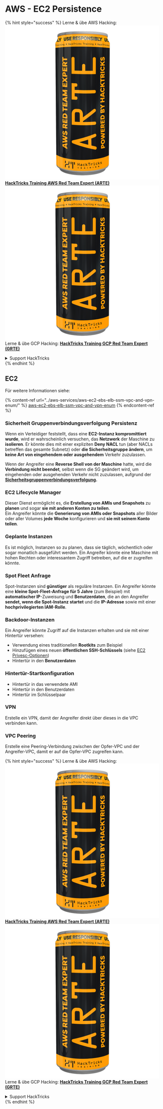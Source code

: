 # AWS - EC2 Persistence

{% hint style="success" %}
Lerne & übe AWS Hacking:<img src="../../../.gitbook/assets/image (1) (1) (1).png" alt="" data-size="line">[**HackTricks Training AWS Red Team Expert (ARTE)**](https://training.hacktricks.xyz/courses/arte)<img src="../../../.gitbook/assets/image (1) (1) (1).png" alt="" data-size="line">\
Lerne & übe GCP Hacking: <img src="../../../.gitbook/assets/image (2).png" alt="" data-size="line">[**HackTricks Training GCP Red Team Expert (GRTE)**<img src="../../../.gitbook/assets/image (2).png" alt="" data-size="line">](https://training.hacktricks.xyz/courses/grte)

<details>

<summary>Support HackTricks</summary>

* Überprüfe die [**Abonnementpläne**](https://github.com/sponsors/carlospolop)!
* **Tritt der** 💬 [**Discord-Gruppe**](https://discord.gg/hRep4RUj7f) oder der [**Telegram-Gruppe**](https://t.me/peass) bei oder **folge** uns auf **Twitter** 🐦 [**@hacktricks\_live**](https://twitter.com/hacktricks_live)**.**
* **Teile Hacking-Tricks, indem du PRs zu den** [**HackTricks**](https://github.com/carlospolop/hacktricks) und [**HackTricks Cloud**](https://github.com/carlospolop/hacktricks-cloud) GitHub-Repos einreichst.

</details>
{% endhint %}

## EC2

Für weitere Informationen siehe:

{% content-ref url="../aws-services/aws-ec2-ebs-elb-ssm-vpc-and-vpn-enum/" %}
[aws-ec2-ebs-elb-ssm-vpc-and-vpn-enum](../aws-services/aws-ec2-ebs-elb-ssm-vpc-and-vpn-enum/)
{% endcontent-ref %}

### Sicherheit Gruppenverbindungsverfolgung Persistenz

Wenn ein Verteidiger feststellt, dass eine **EC2-Instanz kompromittiert wurde**, wird er wahrscheinlich versuchen, das **Netzwerk** der Maschine zu **isolieren**. Er könnte dies mit einer expliziten **Deny NACL** tun (aber NACLs betreffen das gesamte Subnetz) oder **die Sicherheitsgruppe ändern**, um **keine Art von eingehendem oder ausgehendem** Verkehr zuzulassen.

Wenn der Angreifer eine **Reverse Shell von der Maschine** hatte, wird die **Verbindung nicht beendet**, selbst wenn die SG geändert wird, um eingehenden oder ausgehenden Verkehr nicht zuzulassen, aufgrund der [**Sicherheitsgruppenverbindungsverfolgung**](https://docs.aws.amazon.com/AWSEC2/latest/UserGuide/security-group-connection-tracking.html)**.**

### EC2 Lifecycle Manager

Dieser Dienst ermöglicht es, die **Erstellung von AMIs und Snapshots** zu **planen** und sogar **sie mit anderen Konten zu teilen**.\
Ein Angreifer könnte die **Generierung von AMIs oder Snapshots** aller Bilder oder aller Volumes **jede Woche** konfigurieren und **sie mit seinem Konto teilen**.

### Geplante Instanzen

Es ist möglich, Instanzen so zu planen, dass sie täglich, wöchentlich oder sogar monatlich ausgeführt werden. Ein Angreifer könnte eine Maschine mit hohen Rechten oder interessantem Zugriff betreiben, auf die er zugreifen könnte.

### Spot Fleet Anfrage

Spot-Instanzen sind **günstiger** als reguläre Instanzen. Ein Angreifer könnte eine **kleine Spot-Fleet-Anfrage für 5 Jahre** (zum Beispiel) mit **automatischer IP**-Zuweisung und **Benutzerdaten**, die an den Angreifer **sendet, wenn die Spot-Instanz startet** und die **IP-Adresse** sowie mit einer **hochprivilegierten IAM-Rolle**.

### Backdoor-Instanzen

Ein Angreifer könnte Zugriff auf die Instanzen erhalten und sie mit einer Hintertür versehen:

* Verwendung eines traditionellen **Rootkits** zum Beispiel
* Hinzufügen eines neuen **öffentlichen SSH-Schlüssels** (siehe [EC2 Privesc-Optionen](../aws-privilege-escalation/aws-ec2-privesc.md))
* Hintertür in den **Benutzerdaten**

### **Hintertür-Startkonfiguration**

* Hintertür in das verwendete AMI
* Hintertür in den Benutzerdaten
* Hintertür im Schlüsselpaar

### VPN

Erstelle ein VPN, damit der Angreifer direkt über dieses in die VPC verbinden kann.

### VPC Peering

Erstelle eine Peering-Verbindung zwischen der Opfer-VPC und der Angreifer-VPC, damit er auf die Opfer-VPC zugreifen kann.

{% hint style="success" %}
Lerne & übe AWS Hacking:<img src="../../../.gitbook/assets/image (1) (1) (1).png" alt="" data-size="line">[**HackTricks Training AWS Red Team Expert (ARTE)**](https://training.hacktricks.xyz/courses/arte)<img src="../../../.gitbook/assets/image (1) (1) (1).png" alt="" data-size="line">\
Lerne & übe GCP Hacking: <img src="../../../.gitbook/assets/image (2).png" alt="" data-size="line">[**HackTricks Training GCP Red Team Expert (GRTE)**<img src="../../../.gitbook/assets/image (2).png" alt="" data-size="line">](https://training.hacktricks.xyz/courses/grte)

<details>

<summary>Support HackTricks</summary>

* Überprüfe die [**Abonnementpläne**](https://github.com/sponsors/carlospolop)!
* **Tritt der** 💬 [**Discord-Gruppe**](https://discord.gg/hRep4RUj7f) oder der [**Telegram-Gruppe**](https://t.me/peass) bei oder **folge** uns auf **Twitter** 🐦 [**@hacktricks\_live**](https://twitter.com/hacktricks_live)**.**
* **Teile Hacking-Tricks, indem du PRs zu den** [**HackTricks**](https://github.com/carlospolop/hacktricks) und [**HackTricks Cloud**](https://github.com/carlospolop/hacktricks-cloud) GitHub-Repos einreichst.

</details>
{% endhint %}
